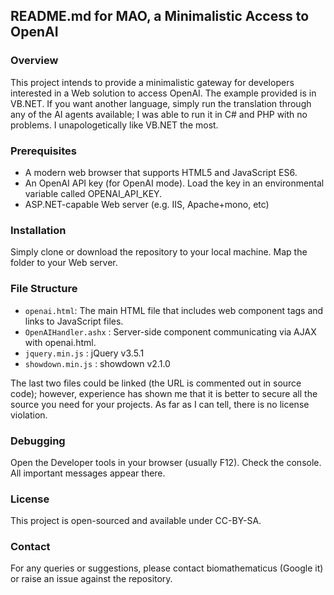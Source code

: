 ## README.md for MAO, a Minimalistic Access to OpenAI 

### Overview
This project intends to provide a minimalistic gateway for developers interested in a Web solution to access OpenAI. The example provided is in VB.NET. If you want another language, simply run the translation through any of the AI agents available; I was able to run it in C# and PHP with no problems. I unapologetically like VB.NET the most. 

### Prerequisites
- A modern web browser that supports HTML5 and JavaScript ES6.
- An OpenAI API key (for OpenAI mode). Load the key in an environmental variable called OPENAI_API_KEY. 
- ASP.NET-capable Web server (e.g. IIS, Apache+mono, etc)

### Installation
Simply clone or download the repository to your local machine. Map the folder to your Web server.

### File Structure
- `openai.html`: The main HTML file that includes web component tags and links to JavaScript files.
- `OpenAIHandler.ashx` : Server-side component communicating via AJAX with openai.html. 
- `jquery.min.js` : jQuery v3.5.1
- `showdown.min.js` : showdown v2.1.0

The last two files could be linked (the URL is commented out in source code); however, experience has shown me that it is better to secure all the source you need for your projects. As far as I can tell, there is no license violation. 


### Debugging
Open the Developer tools in your browser (usually F12). Check the console. All important messages appear there. 

### License
This project is open-sourced and available under CC-BY-SA.

### Contact
For any queries or suggestions, please contact biomathematicus (Google it) or raise an issue against the repository.

